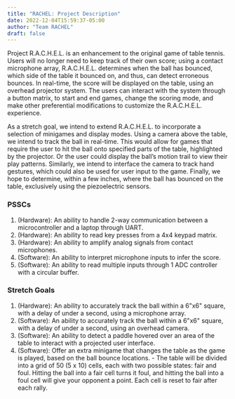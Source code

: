 ```yaml
---
title: "RACHEL: Project Description"
date: 2022-12-04T15:59:37-05:00
author: "Team RACHEL"
draft: false
---
```


Project R.A.C.H.E.L. is an enhancement to the original game of table tennis. Users will no longer need to keep track of their own score; using a contact microphone array, R.A.C.H.E.L. determines when the ball has bounced, which side of the table it bounced on, and thus, can detect erroneous bounces. In real-time, the score will be displayed on the table, using an overhead projector system. The users can interact with the system through a button matrix, to start and end games, change the scoring mode, and make other preferential modifications to customize the R.A.C.H.E.L. experience.

As a stretch goal, we intend to extend R.A.C.H.E.L. to incorporate a selection of minigames and display modes. Using a camera above the table, we intend to track the ball in real-time. This would allow for games that require the user to hit the ball onto specified parts of the table, highlighted by the projector. Or the user could display the ball’s motion trail to view their play patterns. Similarly, we intend to interface the camera to track hand gestures, which could also be used for user input to the game. Finally, we hope to determine, within a few inches, where the ball has bounced on the table, exclusively using the piezoelectric sensors.

### PSSCs

  1. (Hardware): An ability to handle 2-way communication between a microcontroller and a laptop through UART.
  2. (Hardware): An ability to read key presses from a 4x4 keypad matrix.
  3. (Hardware): An ability to amplify analog signals from contact microphones.
  4. (Software): An ability to interpret microphone inputs to infer the score.
  5. (Software): An ability to read multiple inputs through 1 ADC controller with a circular buffer.


### Stretch Goals

  1. (Hardware): An ability to accurately track the ball within a 6"x6" square, with a delay of under a second, using a microphone array.
  2. (Software): An ability to accurately track the ball within a 6"x6" square, with a delay of under a second, using an overhead camera.
  3. (Software): An ability to detect a paddle hovered over an area of the table to interact with a projected user interface.
  4. (Software): Offer an extra minigame that changes the table as the game is played, based on the ball bounce locations.
    - The table will be divided into a grid of 50 (5 x 10) cells, each with two possible states: fair and foul. Hitting the ball into a fair cell turns it foul, and hitting the ball into a foul cell will give your opponent a point. Each cell is reset to fair after each rally.
